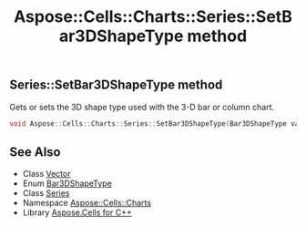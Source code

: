 ﻿---
title: Aspose::Cells::Charts::Series::SetBar3DShapeType method
linktitle: SetBar3DShapeType
second_title: Aspose.Cells for C++ API Reference
description: 'Aspose::Cells::Charts::Series::SetBar3DShapeType method. Gets or sets the 3D shape type used with the 3-D bar or column chart in C++.'
type: docs
weight: 3400
url: /cpp/aspose.cells.charts/series/setbar3dshapetype/
---
## Series::SetBar3DShapeType method


Gets or sets the 3D shape type used with the 3-D bar or column chart.

```cpp
void Aspose::Cells::Charts::Series::SetBar3DShapeType(Bar3DShapeType value)
```

## See Also

* Class [Vector](../../../aspose.cells/vector/)
* Enum [Bar3DShapeType](../../bar3dshapetype/)
* Class [Series](../)
* Namespace [Aspose::Cells::Charts](../../)
* Library [Aspose.Cells for C++](../../../)
